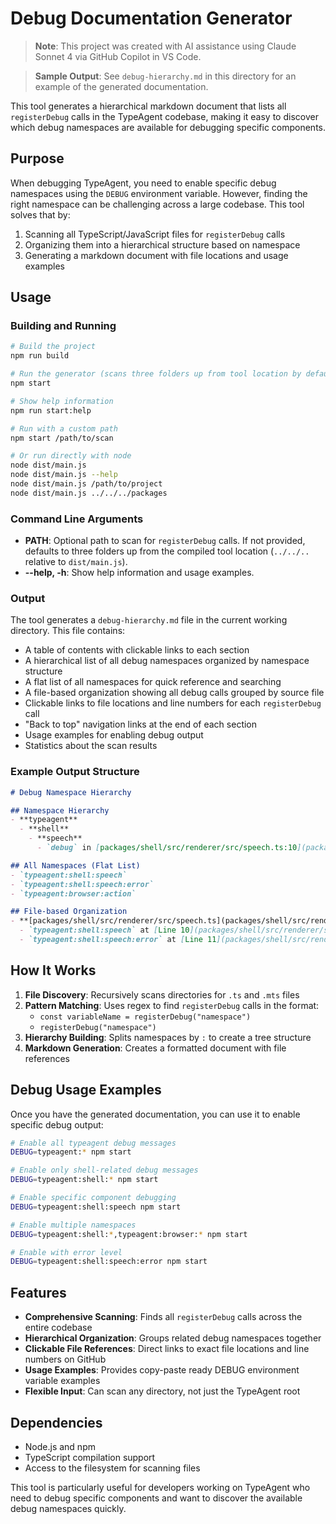 # Debug Documentation Generator

> **Note**: This project was created with AI assistance using Claude Sonnet 4 via GitHub Copilot in VS Code.

> **Sample Output**: See `debug-hierarchy.md` in this directory for an example of the generated documentation.

This tool generates a hierarchical markdown document that lists all `registerDebug` calls in the TypeAgent codebase, making it easy to discover which debug namespaces are available for debugging specific components.

## Purpose

When debugging TypeAgent, you need to enable specific debug namespaces using the `DEBUG` environment variable. However, finding the right namespace can be challenging across a large codebase. This tool solves that by:

1. Scanning all TypeScript/JavaScript files for `registerDebug` calls
2. Organizing them into a hierarchical structure based on namespace
3. Generating a markdown document with file locations and usage examples

## Usage

### Building and Running

```bash
# Build the project
npm run build

# Run the generator (scans three folders up from tool location by default)
npm start

# Show help information
npm run start:help

# Run with a custom path
npm start /path/to/scan

# Or run directly with node
node dist/main.js
node dist/main.js --help
node dist/main.js /path/to/project
node dist/main.js ../../../packages
```

### Command Line Arguments

- **PATH**: Optional path to scan for `registerDebug` calls. If not provided, defaults to three folders up from the compiled tool location (`../../..` relative to `dist/main.js`).
- **--help, -h**: Show help information and usage examples.

### Output

The tool generates a `debug-hierarchy.md` file in the current working directory. This file contains:

- A table of contents with clickable links to each section
- A hierarchical list of all debug namespaces organized by namespace structure
- A flat list of all namespaces for quick reference and searching
- A file-based organization showing all debug calls grouped by source file
- Clickable links to file locations and line numbers for each `registerDebug` call
- "Back to top" navigation links at the end of each section
- Usage examples for enabling debug output
- Statistics about the scan results

### Example Output Structure

```markdown
# Debug Namespace Hierarchy

## Namespace Hierarchy
- **typeagent**
  - **shell**
    - **speech**
      - `debug` in [packages/shell/src/renderer/src/speech.ts:10](packages/shell/src/renderer/src/speech.ts#L10)

## All Namespaces (Flat List)
- `typeagent:shell:speech`
- `typeagent:shell:speech:error`
- `typeagent:browser:action`

## File-based Organization
- **[packages/shell/src/renderer/src/speech.ts](packages/shell/src/renderer/src/speech.ts)**
  - `typeagent:shell:speech` at [Line 10](packages/shell/src/renderer/src/speech.ts#L10)
  - `typeagent:shell:speech:error` at [Line 11](packages/shell/src/renderer/src/speech.ts#L11)
```

## How It Works

1. **File Discovery**: Recursively scans directories for `.ts` and `.mts` files
2. **Pattern Matching**: Uses regex to find `registerDebug` calls in the format:
   - `const variableName = registerDebug("namespace")`
   - `registerDebug("namespace")`
3. **Hierarchy Building**: Splits namespaces by `:` to create a tree structure
4. **Markdown Generation**: Creates a formatted document with file references

## Debug Usage Examples

Once you have the generated documentation, you can use it to enable specific debug output:

```bash
# Enable all typeagent debug messages
DEBUG=typeagent:* npm start

# Enable only shell-related debug messages  
DEBUG=typeagent:shell:* npm start

# Enable specific component debugging
DEBUG=typeagent:shell:speech npm start

# Enable multiple namespaces
DEBUG=typeagent:shell:*,typeagent:browser:* npm start

# Enable with error level
DEBUG=typeagent:shell:speech:error npm start
```

## Features

- **Comprehensive Scanning**: Finds all `registerDebug` calls across the entire codebase
- **Hierarchical Organization**: Groups related debug namespaces together
- **Clickable File References**: Direct links to exact file locations and line numbers on GitHub
- **Usage Examples**: Provides copy-paste ready DEBUG environment variable examples
- **Flexible Input**: Can scan any directory, not just the TypeAgent root

## Dependencies

- Node.js and npm
- TypeScript compilation support
- Access to the filesystem for scanning files

This tool is particularly useful for developers working on TypeAgent who need to debug specific components and want to discover the available debug namespaces quickly.
